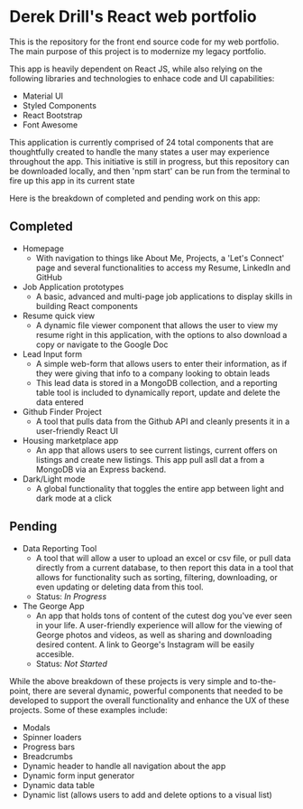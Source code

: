 # Derek Drill's React web portfolio

This is the repository for the front end source code for my web portfolio. The main purpose of this project is to modernize my legacy portfolio.

This app is heavily dependent on React JS, while also relying on the following libraries and technologies to enhace code and UI capabilities:

<ul>
  <li>Material UI</li>
  <li>Styled Components</li>
  <li>React Bootstrap</li>
  <li>Font Awesome</li>
</ul>

This application is currently comprised of 24 total components that are thoughtfully created to handle the many states a user may experience throughout the app.
This initiative is still in progress, but this repository can be downloaded locally, and then 'npm start' can be run from the terminal to fire up this app in its current state

Here is the breakdown of completed and pending work on this app:

<h2>Completed</h2>
<ul>
  <li>
    Homepage
    <ul>
      <li>
        With navigation to things like About Me, Projects, a 'Let's Connect' page and several functionalities to access my Resume, LinkedIn and GitHub
      </li> 
    </ul>
  </li>
  <li>
    Job Application prototypes
    <ul>
      <li>
        A basic, advanced and multi-page job applications to display skills in building React components
      </li> 
    </ul>
  </li>
  <li>
    Resume quick view
    <ul>
      <li>
        A dynamic file viewer component that allows the user to view my resume right in this application, with the options to also download a copy or navigate to the Google Doc
      </li> 
    </ul>
  </li>
  <li>
    Lead Input form
    <ul>
      <li>
        A simple web-form that allows users to enter their information, as if they were giving that info to a company looking to obtain leads
      </li> 
      <li>
        This lead data is stored in a MongoDB collection, and a reporting table tool is included to dynamically report, update and delete the data entered
      </li>
    </ul>
  </li>
  <li>
    Github Finder Project
    <ul>
      <li>
        A tool that pulls data from the Github API and cleanly presents it in a user-friendly React UI
      </li> 
    </ul>
  </li>
  <li>
    Housing marketplace app
    <ul>
      <li>
        An app that allows users to see current listings, current offers on listings and create new listings.
        This app pull asll dat a from a MongoDB via an Express backend.
      </li> 
    </ul>
  </li>
  <li>
    Dark/Light mode
    <ul>
      <li>
        A global functionality that toggles the entire app between light and dark mode at a click
      </li> 
    </ul>
  </li>
</ul>
  
<h2>Pending</h2>
<ul>
  <li>
    Data Reporting Tool
    <ul>
      <li>
        A tool that will allow a user to upload an excel or csv file, or pull data directly from a current database, to then report this data in a tool that allows
        for functionality such as sorting, filtering, downloading, or even updating or deleting data from this tool.
      </li> 
      <li>
        Status: <em>In Progress</em>
      </li> 
    </ul>
  </li>
  <!-- <li>
    Housing marketplace app
    <ul>
      <li>
        An app that allows users to see current listings, current offers on listings and create new listings.
        This app pull asll dat a from a MongoDB via an Express backend.
      </li> 
      <li>
        Status: <em>In Progress</em>
      </li> 
    </ul>
  </li>
  <li> -->
  <li>
    The George App
    <ul>
      <li>
        An app that holds tons of content of the cutest dog you've ever seen in your life. A user-friendly experience will allow for the viewing of George
        photos and videos, as well as sharing and downloading desired content. A link to George's Instagram will be easily accesible.
      </li> 
      <li>
        Status: <em>Not Started</em>
      </li> 
    </ul>
  </li>
</ul>

While the above breakdown of these projects is very simple and to-the-point, there are several dynamic, powerful components that needed to be developed
to support the overall functionality and enhance the UX of these projects.
Some of these examples include:

  <ul>
    <li>
      Modals
    </li>
    <li>
      Spinner loaders
    </li>
    <li>
      Progress bars
    </li>
    <li>
      Breadcrumbs
    </li>
    <li>
      Dynamic header to handle all navigation about the app
    </li>
    <li>
      Dynamic form input generator
    </li>
    <li>
      Dynamic data table
    </li>
    <li>
      Dynamic list (allows users to add and delete options to a visual list)
    </li>
  </ul>
